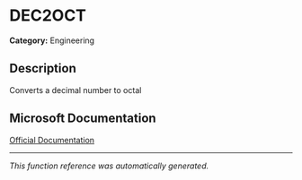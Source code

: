 # DEC2OCT

**Category:** Engineering

## Description
Converts a decimal number to octal

## Microsoft Documentation
[Official Documentation](https://support.microsoft.com//en-us/office/dec2oct-function-c9d835ca-20b7-40c4-8a9e-d3be351ce00f)

---
*This function reference was automatically generated.*
